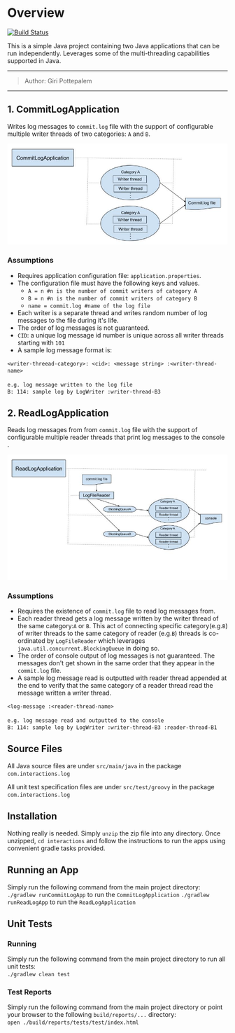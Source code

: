 # Overview
[![Build Status](https://travis-ci.org/gpottepalem/java-multi-threading.svg?branch=master)](https://travis-ci.org/gpottepalem/java-multi-threading)

This is a simple Java project containing two Java applications that can be run independently. Leverages some of the
multi-threading capabilities supported in Java.

---
> Author: Giri Pottepalem
---
## 1. CommitLogApplication

Writes log messages to `commit.log` file with the support of configurable multiple writer threads of two categories: 
`A` and `B`.

![](CommitLogApplicationDesign.jpg)

### Assumptions
* Requires application configuration file: `application.properties`.
* The configuration file must have the following keys and values.
  * `A = n #n is the number of commit writers of category A`
  * `B = n #n is the number of commit writers of category B`
  * `name = commit.log #name of the log file`
* Each writer is a separate thread and writes random number of log messages to the file during it's life.
* The order of log messages is not guaranteed.
* `CID`: a unique log message id number is unique across all writer threads starting with `101`
* A sample log message format is:
```
<writer-threead-category>: <cid>: <message string> :<writer-thread-name>

e.g. log message written to the log file
B: 114: sample log by LogWriter :writer-thread-B3
```

## 2. ReadLogApplication

Reads log messages from from `commit.log` file with the support of configurable multiple reader threads that print 
log messages to the console .

![](ReadLogApplicationDesign.jpg)

### Assumptions
* Requires the existence of `commit.log` file to read log messages from.
* Each reader thread gets a log message written by the writer thread of the same category:`A` or `B`. This act of
connecting specific category(e.g.`B`) of writer threads to the same category of reader (e.g.`B`) threads is co-ordinated
by `LogFileReader` which leverages `java.util.concurrent.BlockingQueue` in doing so.
* The order of console output of log messages is not guaranteed. The messages don't get shown in the same order that 
they appear in the `commit.log` file.
* A sample log message read is outputted with reader thread appended at the end to verify that the same category of a 
reader thread read the message written a writer thread.
```
<log-message :<reader-thread-name>

e.g. log message read and outputted to the console
B: 114: sample log by LogWriter :writer-thread-B3 :reader-thread-B1
```

## Source Files
All Java source files are under `src/main/java` in the package `com.interactions.log`

All unit test specification files are under `src/test/groovy` in the package `com.interactions.log`

## Installation
Nothing really is needed. Simply `unzip` the zip file into any directory. Once unzipped, `cd interactions` and follow
the instructions to run the apps using convenient gradle tasks provided.

## Running an App
Simply run the following command from the main project directory:   
`./gradlew runCommitLogApp` to run the `CommitLogApplication`
`./gradlew runReadLogApp` to run the `ReadLogApplication` 

## Unit Tests
### Running
Simply run the following command from the main project directory to run all unit tests:   
`./gradlew clean test`

### Test Reports
Simply run the following command from the main project directory or point your browser to the following
`build/reports/...` directory:  
`open ./build/reports/tests/test/index.html` 